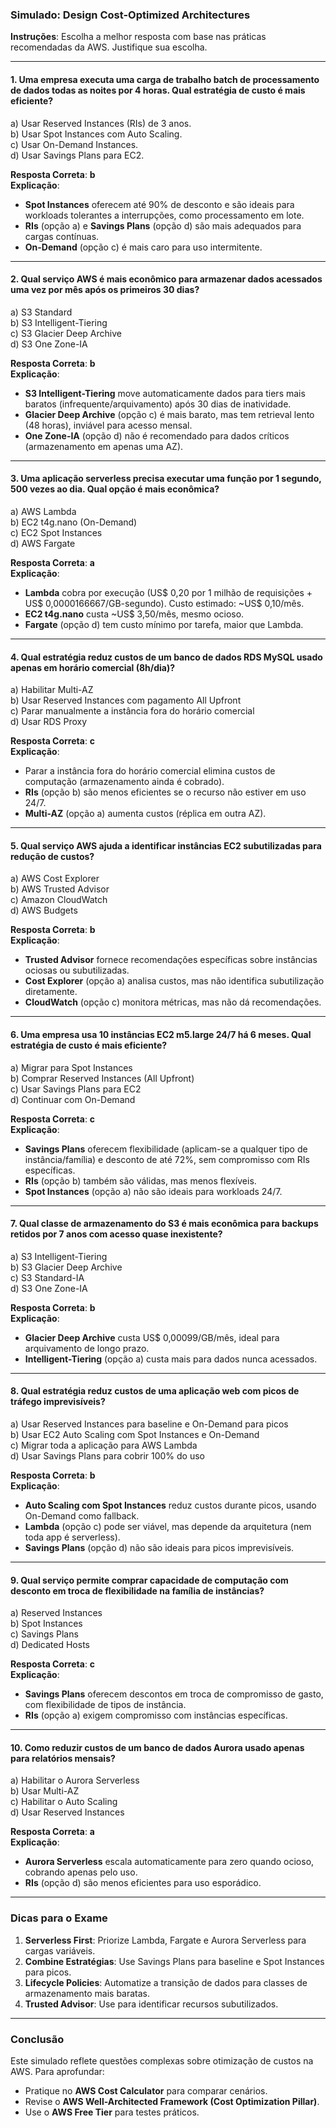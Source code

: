 ### **Simulado: Design Cost-Optimized Architectures**  
**Instruções**: Escolha a melhor resposta com base nas práticas recomendadas da AWS. Justifique sua escolha.

---

#### **1. Uma empresa executa uma carga de trabalho batch de processamento de dados todas as noites por 4 horas. Qual estratégia de custo é mais eficiente?**  
a) Usar Reserved Instances (RIs) de 3 anos.  
b) Usar Spot Instances com Auto Scaling.  
c) Usar On-Demand Instances.  
d) Usar Savings Plans para EC2.  

**Resposta Correta**: **b**  
**Explicação**:  
- **Spot Instances** oferecem até 90% de desconto e são ideais para workloads tolerantes a interrupções, como processamento em lote.  
- **RIs** (opção a) e **Savings Plans** (opção d) são mais adequados para cargas contínuas.  
- **On-Demand** (opção c) é mais caro para uso intermitente.  

---

#### **2. Qual serviço AWS é mais econômico para armazenar dados acessados uma vez por mês após os primeiros 30 dias?**  
a) S3 Standard  
b) S3 Intelligent-Tiering  
c) S3 Glacier Deep Archive  
d) S3 One Zone-IA  

**Resposta Correta**: **b**  
**Explicação**:  
- **S3 Intelligent-Tiering** move automaticamente dados para tiers mais baratos (infrequente/arquivamento) após 30 dias de inatividade.  
- **Glacier Deep Archive** (opção c) é mais barato, mas tem retrieval lento (48 horas), inviável para acesso mensal.  
- **One Zone-IA** (opção d) não é recomendado para dados críticos (armazenamento em apenas uma AZ).  

---

#### **3. Uma aplicação serverless precisa executar uma função por 1 segundo, 500 vezes ao dia. Qual opção é mais econômica?**  
a) AWS Lambda  
b) EC2 t4g.nano (On-Demand)  
c) EC2 Spot Instances  
d) AWS Fargate  

**Resposta Correta**: **a**  
**Explicação**:  
- **Lambda** cobra por execução (US$ 0,20 por 1 milhão de requisições + US$ 0,0000166667/GB-segundo). Custo estimado: ~US$ 0,10/mês.  
- **EC2 t4g.nano** custa ~US$ 3,50/mês, mesmo ocioso.  
- **Fargate** (opção d) tem custo mínimo por tarefa, maior que Lambda.  

---

#### **4. Qual estratégia reduz custos de um banco de dados RDS MySQL usado apenas em horário comercial (8h/dia)?**  
a) Habilitar Multi-AZ  
b) Usar Reserved Instances com pagamento All Upfront  
c) Parar manualmente a instância fora do horário comercial  
d) Usar RDS Proxy  

**Resposta Correta**: **c**  
**Explicação**:  
- Parar a instância fora do horário comercial elimina custos de computação (armazenamento ainda é cobrado).  
- **RIs** (opção b) são menos eficientes se o recurso não estiver em uso 24/7.  
- **Multi-AZ** (opção a) aumenta custos (réplica em outra AZ).  

---

#### **5. Qual serviço AWS ajuda a identificar instâncias EC2 subutilizadas para redução de custos?**  
a) AWS Cost Explorer  
b) AWS Trusted Advisor  
c) Amazon CloudWatch  
d) AWS Budgets  

**Resposta Correta**: **b**  
**Explicação**:  
- **Trusted Advisor** fornece recomendações específicas sobre instâncias ociosas ou subutilizadas.  
- **Cost Explorer** (opção a) analisa custos, mas não identifica subutilização diretamente.  
- **CloudWatch** (opção c) monitora métricas, mas não dá recomendações.  

---

#### **6. Uma empresa usa 10 instâncias EC2 m5.large 24/7 há 6 meses. Qual estratégia de custo é mais eficiente?**  
a) Migrar para Spot Instances  
b) Comprar Reserved Instances (All Upfront)  
c) Usar Savings Plans para EC2  
d) Continuar com On-Demand  

**Resposta Correta**: **c**  
**Explicação**:  
- **Savings Plans** oferecem flexibilidade (aplicam-se a qualquer tipo de instância/família) e desconto de até 72%, sem compromisso com RIs específicas.  
- **RIs** (opção b) também são válidas, mas menos flexíveis.  
- **Spot Instances** (opção a) não são ideais para workloads 24/7.  

---

#### **7. Qual classe de armazenamento do S3 é mais econômica para backups retidos por 7 anos com acesso quase inexistente?**  
a) S3 Intelligent-Tiering  
b) S3 Glacier Deep Archive  
c) S3 Standard-IA  
d) S3 One Zone-IA  

**Resposta Correta**: **b**  
**Explicação**:  
- **Glacier Deep Archive** custa US$ 0,00099/GB/mês, ideal para arquivamento de longo prazo.  
- **Intelligent-Tiering** (opção a) custa mais para dados nunca acessados.  

---

#### **8. Qual estratégia reduz custos de uma aplicação web com picos de tráfego imprevisíveis?**  
a) Usar Reserved Instances para baseline e On-Demand para picos  
b) Usar EC2 Auto Scaling com Spot Instances e On-Demand  
c) Migrar toda a aplicação para AWS Lambda  
d) Usar Savings Plans para cobrir 100% do uso  

**Resposta Correta**: **b**  
**Explicação**:  
- **Auto Scaling com Spot Instances** reduz custos durante picos, usando On-Demand como fallback.  
- **Lambda** (opção c) pode ser viável, mas depende da arquitetura (nem toda app é serverless).  
- **Savings Plans** (opção d) não são ideais para picos imprevisíveis.  

---

#### **9. Qual serviço permite comprar capacidade de computação com desconto em troca de flexibilidade na família de instâncias?**  
a) Reserved Instances  
b) Spot Instances  
c) Savings Plans  
d) Dedicated Hosts  

**Resposta Correta**: **c**  
**Explicação**:  
- **Savings Plans** oferecem descontos em troca de compromisso de gasto, com flexibilidade de tipos de instância.  
- **RIs** (opção a) exigem compromisso com instâncias específicas.  

---

#### **10. Como reduzir custos de um banco de dados Aurora usado apenas para relatórios mensais?**  
a) Habilitar o Aurora Serverless  
b) Usar Multi-AZ  
c) Habilitar o Auto Scaling  
d) Usar Reserved Instances  

**Resposta Correta**: **a**  
**Explicação**:  
- **Aurora Serverless** escala automaticamente para zero quando ocioso, cobrando apenas pelo uso.  
- **RIs** (opção d) são menos eficientes para uso esporádico.  

---

### **Dicas para o Exame**  
1. **Serverless First**: Priorize Lambda, Fargate e Aurora Serverless para cargas variáveis.  
2. **Combine Estratégias**: Use Savings Plans para baseline e Spot Instances para picos.  
3. **Lifecycle Policies**: Automatize a transição de dados para classes de armazenamento mais baratas.  
4. **Trusted Advisor**: Use para identificar recursos subutilizados.  

---

### **Conclusão**  
Este simulado reflete questões complexas sobre otimização de custos na AWS. Para aprofundar:  
- Pratique no **AWS Cost Calculator** para comparar cenários.  
- Revise o **AWS Well-Architected Framework (Cost Optimization Pillar)**.  
- Use o **AWS Free Tier** para testes práticos.  
